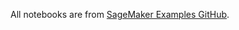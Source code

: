 All notebooks are from [SageMaker Examples GitHub](https://github.com/aws/amazon-sagemaker-examples).